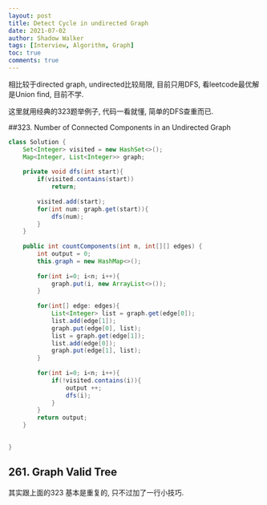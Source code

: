 ```yaml
---
layout: post
title: Detect Cycle in undirected Graph
date: 2021-07-02
author: Shadow Walker
tags: [Interview, Algorithm, Graph]
toc: true
comments: true
---
```



相比较于directed graph, undirected比较局限, 目前只用DFS, 看leetcode最优解是Union find, 目前不学. 

这里就用经典的323题举例子, 代码一看就懂, 简单的DFS查重而已. 


##323. Number of Connected Components in an Undirected Graph

```java
class Solution {
    Set<Integer> visited = new HashSet<>();
    Map<Integer, List<Integer>> graph; 
    
    private void dfs(int start){
        if(visited.contains(start))
            return;
        
        visited.add(start);
        for(int num: graph.get(start)){
            dfs(num);
        }    
    }
    
    public int countComponents(int n, int[][] edges) {
        int output = 0;   
        this.graph = new HashMap<>();
        
        for(int i=0; i<n; i++){
            graph.put(i, new ArrayList<>());
        }
        
        for(int[] edge: edges){
            List<Integer> list = graph.get(edge[0]);
            list.add(edge[1]);
            graph.put(edge[0], list);
            list = graph.get(edge[1]);
            list.add(edge[0]);
            graph.put(edge[1], list);
        }
        
        for(int i=0; i<n; i++){
            if(!visited.contains(i)){
                output ++;
                dfs(i);
            }
        }
        return output;
    }
    

}
```

## 261. Graph Valid Tree

其实跟上面的323 基本是重复的, 只不过加了一行小技巧. 